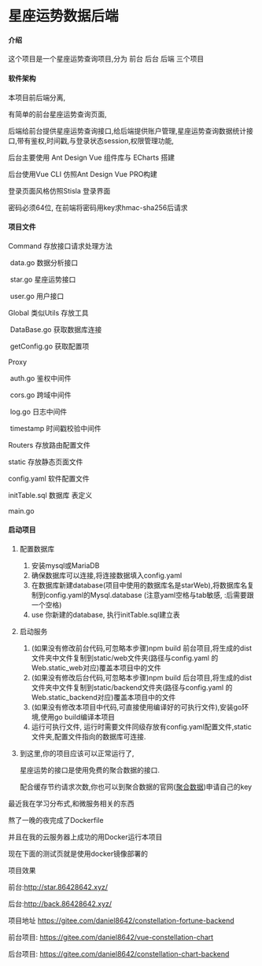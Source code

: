 # 星座运势数据后端

#### 介绍

这个项目是一个星座运势查询项目,分为 前台 后台 后端 三个项目

#### 软件架构

本项目前后端分离,

有简单的前台星座运势查询页面,

后端给前台提供星座运势查询接口,给后端提供账户管理,星座运势查询数据统计接口,带有鉴权,时间戳,与登录状态session,权限管理功能,

后台主要使用 Ant Design Vue 组件库与 ECharts 搭建

后台使用Vue CLI 仿照Ant Design Vue PRO构建

登录页面风格仿照Stisla 登录界面

密码必须64位, 在前端将密码用key求hmac-sha256后请求



#### 项目文件

Command 存放接口请求处理方法

​	data.go 数据分析接口

​	star.go 星座运势接口

​	user.go 用户接口

Global 类似Utils 存放工具

​	DataBase.go 获取数据库连接 

​	getConfig.go 获取配置项

Proxy

​	auth.go 鉴权中间件

​	cors.go 跨域中间件

​	log.go 日志中间件

​	timestamp 时间戳校验中间件

Routers 存放路由配置文件

static 存放静态页面文件

config.yaml 软件配置文件

initTable.sql  数据库 表定义

main.go

#### 启动项目

1. 配置数据库

   1. 安装mysql或MariaDB
   2. 确保数据库可以连接,将连接数据填入config.yaml
   3. 在数据库新建database(项目中使用的数据库名是starWeb),将数据库名复制到config.yaml的Mysql.database (注意yaml空格与tab敏感, :后需要跟一个空格)
   4. use 你新建的database, 执行initTable.sql建立表

2. 启动服务

   1. (如果没有修改前台代码,可忽略本步骤)npm build 前台项目,将生成的dist文件夹中文件复制到static/web文件夹(路径与config.yaml 的Web.static_web对应)覆盖本项目中的文件
   2. (如果没有修改后台代码,可忽略本步骤)npm build 后台项目,将生成的dist文件夹中文件复制到static/backend文件夹(路径与config.yaml 的Web.static_backend对应)覆盖本项目中的文件
   3. (如果没有修改本项目中代码,可直接使用编译好的可执行文件),安装go环境,使用go build编译本项目
   4. 运行可执行文件, 运行时需要文件同级存放有config.yaml配置文件,static文件夹,配置文件指向的数据库可连接.

3. 到这里,你的项目应该可以正常运行了,

   星座运势的接口是使用免费的聚合数据的接口.

   配合缓存节约请求次数,你也可以到聚合数据的官网([聚合数据](https://www.juhe.cn/))申请自己的key


最近我在学习分布式,和微服务相关的东西

熬了一晚的夜完成了Dockerfile

并且在我的云服务器上成功的用Docker运行本项目

现在下面的测试页就是使用docker镜像部署的



项目效果

前台:http://star.86428642.xyz/

后台:http://back.86428642.xyz/

项目地址
https://gitee.com/daniel8642/constellation-fortune-backend

前台项目:
https://gitee.com/daniel8642/vue-constellation-chart

后台项目:
https://gitee.com/daniel8642/constellation-chart-backend

